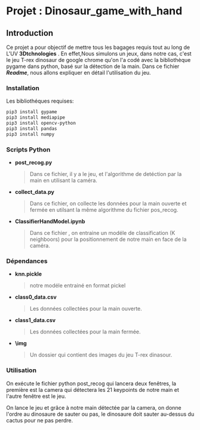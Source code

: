 # Projet : Dinosaur_game_with_hand

## Introduction

Ce projet a pour objectif de mettre tous les bagages requis tout au long de L'UV **3Dtchnologies** . En effet,Nous simulons un jeux, dans notre cas, c'est le jeu T-rex dinosaur de google chrome qu'on l'a codé avec la bibliothèque pygame dans python, basé sur la détection de la main. Dans ce fichier **_Readme_**, nous allons expliquer en détail l'utilisation du jeu. 

### Installation

Les bibliothéques requises:

```sh
pip3 install gypame
pip3 install mediapipe
pip3 install opencv-python
pip3 install pandas
pip3 install numpy
```

### Scripts Python

- **post_recog.py**

    > Dans ce fichier, il y a le jeu, et l'algorithme de detéction par la main en utilisant la caméra.

- **collect_data.py**

  > Dans ce fichier, on collecte les données  pour la main ouverte et fermée en utilsant la même algorithme du fichier pos_recog.
  
- **ClassifierHandModel.ipynb**

   > Dans ce fichier , on entraine un modéle de classification (K neighboors) pour la positionnement de notre main en face de la caméra.


### Dépendances

- ****knn.pickle****

   > notre modéle entrainé en format pickel 
- **class0_data.csv**
   > Les données collectées pour la main ouverte.
- **__class1_data.csv__**
   > Les données collectées pour la main fermée.
- **\img**
   > Un dossier qui contient des images  du jeu T-rex dinasour.

### Utilisation 

On exécute le fichier python post_recog qui lancera deux fenêtres, la première est la camera qui détectera les 21 keypoints de notre main et l'autre fenêtre est le jeu.

On lance le jeu et grâce à notre main détectée par la camera, on donne l'ordre au dinosaure de sauter ou pas, le dinosaure doit sauter au-dessus du cactus pour ne pas perdre.
 
